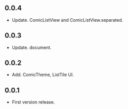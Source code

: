 ## 0.0.4

* Update. ComicListView and ComicListView.separated.

## 0.0.3

* Update. document.

## 0.0.2

* Add. ComicTheme, ListTile UI.

## 0.0.1

* First version release.


